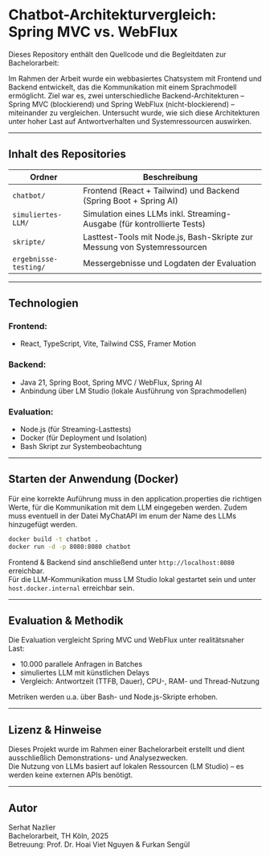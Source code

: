 # Chatbot-Architekturvergleich: Spring MVC vs. WebFlux

Dieses Repository enthält den Quellcode und die Begleitdaten zur Bachelorarbeit:  

Im Rahmen der Arbeit wurde ein webbasiertes Chatsystem mit Frontend und Backend entwickelt, das die Kommunikation mit einem Sprachmodell ermöglicht. Ziel war es, zwei unterschiedliche Backend-Architekturen – Spring MVC (blockierend) und Spring WebFlux (nicht-blockierend) – miteinander zu vergleichen. Untersucht wurde, wie sich diese Architekturen unter hoher Last auf Antwortverhalten und Systemressourcen auswirken.

---

## Inhalt des Repositories

| Ordner             | Beschreibung                                                                 |
|--------------------|------------------------------------------------------------------------------|
| `chatbot/`         | Frontend (React + Tailwind) und Backend (Spring Boot + Spring AI)            |
| `simuliertes-LLM/` | Simulation eines LLMs inkl. Streaming-Ausgabe (für kontrollierte Tests)      |
| `skripte/`         | Lasttest-Tools mit Node.js, Bash-Skripte zur Messung von Systemressourcen    |
| `ergebnisse-testing/` | Messergebnisse und Logdaten der Evaluation             |

---

## Technologien

### Frontend:
- React, TypeScript, Vite, Tailwind CSS, Framer Motion

### Backend:
- Java 21, Spring Boot, Spring MVC / WebFlux, Spring AI  
- Anbindung über LM Studio (lokale Ausführung von Sprachmodellen)

### Evaluation:
- Node.js (für Streaming-Lasttests)
- Docker (für Deployment und Isolation)
- Bash Skript zur Systembeobachtung

---

## Starten der Anwendung (Docker)
Für eine korrekte Auführung muss in den application.properties die richtigen Werte, für die Kommunikation mit dem LLM eingegeben werden.
Zudem muss eventuell in der Datei MyChatAPI im enum der Name des LLMs hinzugefügt werden.
```bash
docker build -t chatbot .
docker run -d -p 8080:8080 chatbot
```

Frontend & Backend sind anschließend unter `http://localhost:8080` erreichbar.  
Für die LLM-Kommunikation muss LM Studio lokal gestartet sein und unter `host.docker.internal` erreichbar sein.

---

## Evaluation & Methodik

Die Evaluation vergleicht Spring MVC und WebFlux unter realitätsnaher Last:
- 10.000 parallele Anfragen in Batches
- simuliertes LLM mit künstlichen Delays
- Vergleich: Antwortzeit (TTFB, Dauer), CPU-, RAM- und Thread-Nutzung

Metriken werden u.a. über Bash- und Node.js-Skripte erhoben.

---

## Lizenz & Hinweise

Dieses Projekt wurde im Rahmen einer Bachelorarbeit erstellt und dient ausschließlich Demonstrations- und Analysezwecken.  
Die Nutzung von LLMs basiert auf lokalen Ressourcen (LM Studio) – es werden keine externen APIs benötigt.

---

## Autor

Serhat Nazlier  
Bachelorarbeit, TH Köln, 2025  
Betreuung: Prof. Dr. Hoai Viet Nguyen & Furkan Sengül
